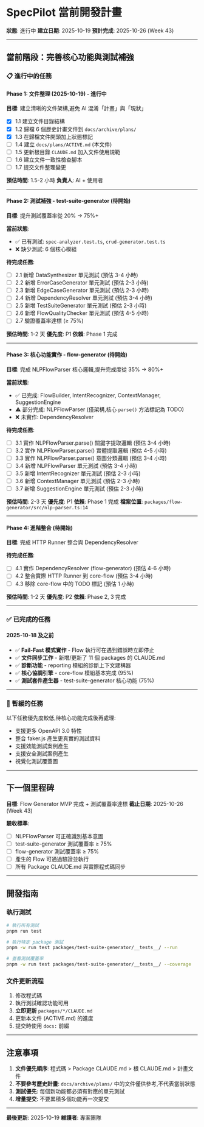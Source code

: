 # SpecPilot 當前開發計畫

**狀態**: 進行中
**建立日期**: 2025-10-19
**預計完成**: 2025-10-26 (Week 43)

---

## 當前階段：完善核心功能與測試補強

### 📋 進行中的任務

#### Phase 1: 文件整理 (2025-10-19) - 進行中

**目標**: 建立清晰的文件架構,避免 AI 混淆「計畫」與「現狀」

- [x] 1.1 建立文件目錄結構
- [x] 1.2 歸檔 6 個歷史計畫文件到 `docs/archive/plans/`
- [x] 1.3 在歸檔文件開頭加上狀態標記
- [ ] 1.4 建立 `docs/plans/ACTIVE.md` (本文件)
- [ ] 1.5 更新根目錄 `CLAUDE.md` 加入文件使用規範
- [ ] 1.6 建立文件一致性檢查腳本
- [ ] 1.7 提交文件整理變更

**預估時間**: 1.5-2 小時
**負責人**: AI + 使用者

---

#### Phase 2: 測試補強 - test-suite-generator (待開始)

**目標**: 提升測試覆蓋率從 20% → 75%+

**當前狀態**:
- ✅ 已有測試: `spec-analyzer.test.ts`, `crud-generator.test.ts`
- ❌ 缺少測試: 6 個核心模組

**待完成任務**:
- [ ] 2.1 新增 DataSynthesizer 單元測試 (預估 3-4 小時)
- [ ] 2.2 新增 ErrorCaseGenerator 單元測試 (預估 2-3 小時)
- [ ] 2.3 新增 EdgeCaseGenerator 單元測試 (預估 2-3 小時)
- [ ] 2.4 新增 DependencyResolver 單元測試 (預估 3-4 小時)
- [ ] 2.5 新增 TestSuiteGenerator 單元測試 (預估 2-3 小時)
- [ ] 2.6 新增 FlowQualityChecker 單元測試 (預估 4-5 小時)
- [ ] 2.7 驗證覆蓋率達標 (≥ 75%)

**預估時間**: 1-2 天
**優先度**: P1
**依賴**: Phase 1 完成

---

#### Phase 3: 核心功能實作 - flow-generator (待開始)

**目標**: 完成 NLPFlowParser 核心邏輯,提升完成度從 35% → 80%+

**當前狀態**:
- ✅ 已完成: FlowBuilder, IntentRecognizer, ContextManager, SuggestionEngine
- ⚠️ 部分完成: NLPFlowParser (僅架構,核心 `parse()` 方法標記為 TODO)
- ❌ 未實作: DependencyResolver

**待完成任務**:
- [ ] 3.1 實作 NLPFlowParser.parse() 關鍵字提取邏輯 (預估 3-4 小時)
- [ ] 3.2 實作 NLPFlowParser.parse() 實體提取邏輯 (預估 4-5 小時)
- [ ] 3.3 實作 NLPFlowParser.parse() 意圖分類邏輯 (預估 3-4 小時)
- [ ] 3.4 新增 NLPFlowParser 單元測試 (預估 3-4 小時)
- [ ] 3.5 新增 IntentRecognizer 單元測試 (預估 2-3 小時)
- [ ] 3.6 新增 ContextManager 單元測試 (預估 2-3 小時)
- [ ] 3.7 新增 SuggestionEngine 單元測試 (預估 2-3 小時)

**預估時間**: 2-3 天
**優先度**: P1
**依賴**: Phase 1 完成
**檔案位置**: `packages/flow-generator/src/nlp-parser.ts:14`

---

#### Phase 4: 進階整合 (待開始)

**目標**: 完成 HTTP Runner 整合與 DependencyResolver

**待完成任務**:
- [ ] 4.1 實作 DependencyResolver (flow-generator) (預估 4-6 小時)
- [ ] 4.2 整合實際 HTTP Runner 到 core-flow (預估 3-4 小時)
- [ ] 4.3 移除 core-flow 中的 TODO 標記 (預估 1 小時)

**預估時間**: 1-2 天
**優先度**: P2
**依賴**: Phase 2, 3 完成

---

### ✅ 已完成的任務

#### 2025-10-18 及之前
- ✅ **Fail-Fast 模式實作** - Flow 執行可在遇到錯誤時立即停止
- ✅ **文件同步工作** - 新增/更新了 11 個 packages 的 CLAUDE.md
- ✅ **診斷功能** - reporting 模組的診斷上下文建構器
- ✅ **核心協調引擎** - core-flow 模組基本完成 (95%)
- ✅ **測試套件產生器** - test-suite-generator 核心功能 (75%)

---

### 🔄 暫緩的任務

以下任務優先度較低,待核心功能完成後再處理:

- 支援更多 OpenAPI 3.0 特性
- 整合 faker.js 產生更真實的測試資料
- 支援效能測試案例產生
- 支援安全測試案例產生
- 視覺化測試覆蓋圖

---

## 下一個里程碑

**目標**: Flow Generator MVP 完成 + 測試覆蓋率達標
**截止日期**: 2025-10-26 (Week 43)

**驗收標準**:
- [ ] NLPFlowParser 可正確識別基本意圖
- [ ] test-suite-generator 測試覆蓋率 ≥ 75%
- [ ] flow-generator 測試覆蓋率 ≥ 75%
- [ ] 產生的 Flow 可通過驗證並執行
- [ ] 所有 Package CLAUDE.md 與實際程式碼同步

---

## 開發指南

### 執行測試
```bash
# 執行所有測試
pnpm run test

# 執行特定 package 測試
pnpm -w run test packages/test-suite-generator/__tests__/ --run

# 查看測試覆蓋率
pnpm -w run test packages/test-suite-generator/__tests__/ --coverage
```

### 文件更新流程
1. 修改程式碼
2. 執行測試確認功能可用
3. **立即更新** `packages/*/CLAUDE.md`
4. 更新本文件 (ACTIVE.md) 的進度
5. 提交時使用 `docs:` 前綴

---

## 注意事項

1. **文件優先順序**: 程式碼 > Package CLAUDE.md > 根 CLAUDE.md > 計畫文件
2. **不要參考歷史計畫**: `docs/archive/plans/` 中的文件僅供參考,不代表當前狀態
3. **測試優先**: 每個新功能都必須有對應的單元測試
4. **增量提交**: 不要累積多個功能再一次提交

---

**最後更新**: 2025-10-19
**維護者**: 專案團隊
